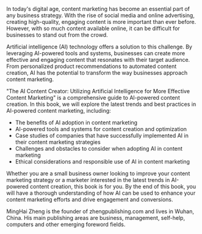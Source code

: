
In today's digital age, content marketing has become an essential part of any business strategy. With the rise of social media and online advertising, creating high-quality, engaging content is more important than ever before. However, with so much content available online, it can be difficult for businesses to stand out from the crowd.

Artificial intelligence (AI) technology offers a solution to this challenge. By leveraging AI-powered tools and systems, businesses can create more effective and engaging content that resonates with their target audience. From personalized product recommendations to automated content creation, AI has the potential to transform the way businesses approach content marketing.

"The AI Content Creator: Utilizing Artificial Intelligence for More Effective Content Marketing" is a comprehensive guide to AI-powered content creation. In this book, we will explore the latest trends and best practices in AI-powered content marketing, including:

* The benefits of AI adoption in content marketing
* AI-powered tools and systems for content creation and optimization
* Case studies of companies that have successfully implemented AI in their content marketing strategies
* Challenges and obstacles to consider when adopting AI in content marketing
* Ethical considerations and responsible use of AI in content marketing

Whether you are a small business owner looking to improve your content marketing strategy or a marketer interested in the latest trends in AI-powered content creation, this book is for you. By the end of this book, you will have a thorough understanding of how AI can be used to enhance your content marketing efforts and drive engagement and conversions.

MingHai Zheng is the founder of zhengpublishing.com and lives in Wuhan, China. His main publishing areas are business, management, self-help, computers and other emerging foreword fields.
